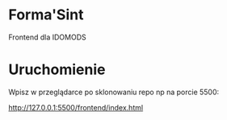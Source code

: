 # Forma'Sint 

Frontend dla IDOMODS

# Uruchomienie

Wpisz w przeglądarce po sklonowaniu repo np na porcie 5500:

http://127.0.0.1:5500/frontend/index.html

